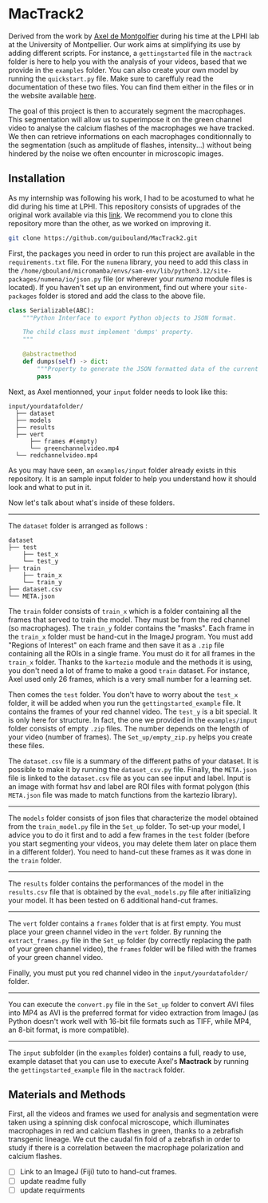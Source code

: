 # MacTrack2

Derived from the work by [Axel de Montgolfier](https://github.com/Axeldmont/) during his time at the LPHI lab at the University of Montpellier. Our work aims at simplifying its use by adding different scripts. For instance, a `gettingstarted` file in the `mactrack` folder is here to help you with the analysis of your videos, based that we provide in the `examples` folder. You can also create your own model by running the `quickstart.py` file. Make sure to careffuly read the documentation of these two files. You can find them either in the files or in the website available [here](https://guibouland.github.io/MacTrack2/).

The goal of this project is then to accurately segment the macrophages. This segmentation will allow us to superimpose it on the green channel video to analyse the calcium flashes of the macrophages we have tracked. We then can retrieve informations on each macrophages conditionnally to the segmentation (such as amplitude of flashes, intensity...) without being hindered by the noise we often encounter in microscopic images.

## Installation

As my internship was following his work, I had to be acostumed to what he did during his time at LPHI. This repository consists of upgrades of the original work available via this [link](https://github.com/Axeldmont/Stage-LPHI-2024). We recommend you to clone this repository more than the other, as we worked on improving it.

```bash
git clone https://github.com/guibouland/MacTrack2.git
```

First, the packages you need in order to run this project are available in the `requirements.txt` file. For the `numena` library, you need to add this class in the  `/home/gbouland/micromamba/envs/sam-env/lib/python3.12/site-packages/numena/io/json.py` file (or wherever your *numena* module files is located). If you haven't set up an environment, find out where your `site-packages` folder is stored and add the class to the above file.

```python
class Serializable(ABC):
    """Python Interface to export Python objects to JSON format.

    The child class must implement 'dumps' property.
    """

    @abstractmethod
    def dumps(self) -> dict:
        """Property to generate the JSON formatted data of the current instance."""
        pass
```

Next, as Axel mentionned, your `input` folder needs to look like this:

```
input/yourdatafolder/
  ├── dataset
  ├── models
  ├── results
  ├── vert
      ├── frames #(empty)
      └── greenchannelvideo.mp4
  └── redchannelvideo.mp4
```

As you may have seen, an `examples/input` folder already exists in this repository. It is an sample input folder to help you understand how it should look and what to put in it.

Now let's talk about what's inside of these folders.

---

The `dataset` folder is arranged as follows :

```
dataset
├── test
    ├── test_x
    └── test_y
├── train
    ├── train_x
    └── train_y
├── dataset.csv
└── META.json
```

The `train` folder consists of `train_x` which is a folder containing all the frames that served to train the model. They must be from the red channel (so macrophages). The `train_y` folder contains the "masks". Each frame in the `train_x` folder must be hand-cut in the ImageJ program. You must add "Regions of Interest" on each frame and then save it as a `.zip` file containing all the ROIs in a single frame. You must do it for all frames in the `train_x` folder. Thanks to the `kartezio` module and the methods it is using, you don't need a lot of frame to make a good `train` dataset. For instance, Axel used only 26 frames, which is a very small number for a learning set.

Then comes the `test` folder. You don't have to worry about the `test_x` folder, it will be added when you run the `gettingstarted_example` file. It contains the frames of your red channel video. The `test_y` is a bit special. It is only here for structure. In fact, the one we provided in the `examples/imput` folder consists of empty `.zip` files. The number depends on the length of your video (number of frames). The `Set_up/empty_zip.py` helps you create these files.

The `dataset.csv` file is a summary of the different paths of your dataset. It is possible to make it by running the `dataset_csv.py` file. Finally, the `META.json` file is linked to the `dataset.csv` file as you can see input and label. Input is an image with format hsv and label are ROI files with format polygon (this `META.json` file was made to match functions from the kartezio library).

---

The `models` folder consists of json files that characterize the model obtained from the `train_model.py` file in the `Set_up` folder. To set-up your model, I advice you to do it first and to add a few frames in the `test` folder (before you start segmenting your videos, you may delete them later on place them in a different folder). You need to hand-cut these frames as it was done in the `train` folder.

---

The `results` folder contains the performances of the model in the `results.csv` file that is obtained by the `eval_models.py` file after initializing your model. It has been tested on 6 additional hand-cut frames.

---

The `vert` folder contains a `frames` folder that is at first empty. You must place your green channel video in the `vert` folder. By running the `extract_frames.py` file in the `Set_up` folder (by correctly replacing the path of your green channel video), the `frames` folder will be filled with the frames of your green channel video.

Finally, you must put you red channel video in the `input/yourdatafolder/` folder.

---

You can execute the `convert.py` file in the `Set_up` folder to convert AVI files into MP4 as AVI is the preferred format for video extraction from ImageJ (as Python doesn't work well with 16-bit file formats such as TIFF, while MP4, an 8-bit format, is more compatible).

---

The `input` subfolder (in the `examples` folder) contains a full, ready to use, example dataset that you can use to execute Axel's **Mactrack** by running the `gettingstarted_example` file in the `mactrack` folder.

## Materials and Methods

First, all the videos and frames we used for analysis and segmentation were taken using a spinning disk confocal microscope, which illuminates macrophages in red and calcium flashes in green, thanks to a zebrafish transgenic lineage. We cut the caudal fin fold of a zebrafish in order to study if there is a correlation between the macrophage polarization and calcium flashes.

* [ ] Link to an ImageJ (Fiji) tuto to hand-cut frames.
* [ ] update readme fully
* [ ] update requirments
